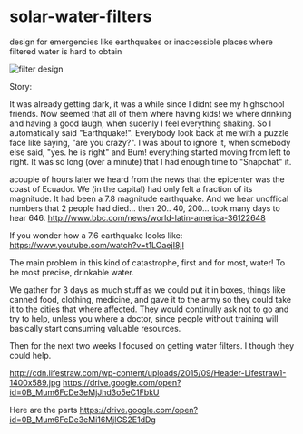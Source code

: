 # solar-water-filters
design for emergencies like earthquakes or inaccessible places where filtered water is hard to obtain


![filter design](https://drive.google.com/file/d/0B_Mum6FcDe3eUi1JZTJ3NWMyR28/view?usp=sharing "solar water filter design based on eliodomestico")



Story:

It was already getting dark, it was a while since I didnt see my highschool friends. Now seemed that all of them where having kids!
we where drinking and having a good laugh, when sudenly I feel everything shaking. So I automatically said "Earthquake!". 
Everybody look back at me with a puzzle face like saying, "are you crazy?".
I was about to ignore it, when somebody else said, "yes. he is right" and Bum! everything started moving from left to right.
It was so long (over a minute) that I had enough time to "Snapchat" it.

acouple of hours later we heard from the news that the epicenter was the coast of Ecuador. We (in the capital) had only felt a fraction of its magnitude. 
It had been a 7.8 magnitude earthquake. And we hear unoffical numbers that 2 people had died... then 20.. 40, 200... took many days to hear 646.
http://www.bbc.com/news/world-latin-america-36122648

If you wonder how a 7.6 earthquake looks like: https://www.youtube.com/watch?v=t1LOaejI8jI


The main problem in this kind of catastrophe, first and for most, water!
To be most precise, drinkable water.

We gather for 3 days as much stuff as we could put it in boxes, things like canned food, clothing, medicine, and gave it to the army so they could take it to the cities that where affected. They would continully ask not to go and try to help, unless you where a doctor, since people without training will basically start consuming valuable resources. 

Then for the next two weeks I focused on getting water filters. I though they could help.

http://cdn.lifestraw.com/wp-content/uploads/2015/09/Header-Lifestraw1-1400x589.jpg
https://drive.google.com/open?id=0B_Mum6FcDe3eMjJhd3o5eC1FbkU


Here are the parts
https://drive.google.com/open?id=0B_Mum6FcDe3eMi16MjlGS2E1dDg
